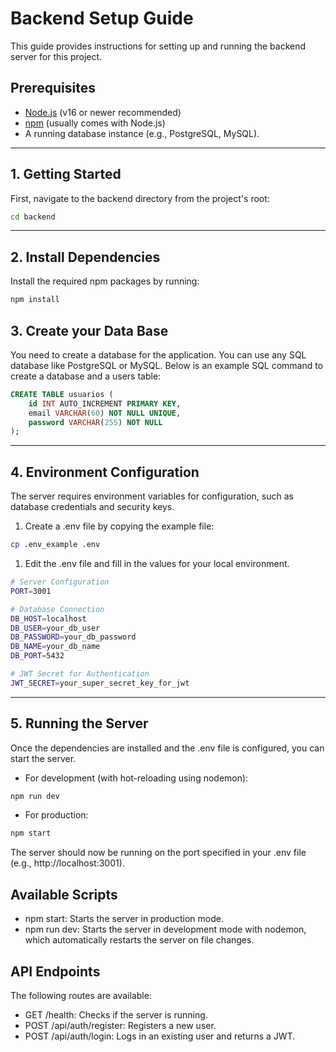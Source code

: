 # Backend Setup Guide

This guide provides instructions for setting up and running the backend server for this project.

## Prerequisites

- [Node.js](https://nodejs.org/) (v16 or newer recommended)
- [npm](https://www.npmjs.com/) (usually comes with Node.js)
- A running database instance (e.g., PostgreSQL, MySQL).

---

## 1. Getting Started
First, navigate to the backend directory from the project's root:

```bash
cd backend
```
---

## 2. Install Dependencies
Install the required npm packages by running:

```bash
npm install
```

## 3. Create your Data Base
You need to create a database for the application. You can use any SQL database like PostgreSQL or MySQL. Below is an example SQL command to create a database and a users table:
```sql
CREATE TABLE usuarios (
    id INT AUTO_INCREMENT PRIMARY KEY,
    email VARCHAR(60) NOT NULL UNIQUE, 
    password VARCHAR(255) NOT NULL
);
```
---

## 4. Environment Configuration
The server requires environment variables for configuration, such as database credentials and security keys.
1. Create a .env file by copying the example file:
```bash
cp .env_example .env
```

1. Edit the .env file and fill in the values for your local environment.
```bash
# Server Configuration
PORT=3001

# Database Connection
DB_HOST=localhost
DB_USER=your_db_user
DB_PASSWORD=your_db_password
DB_NAME=your_db_name
DB_PORT=5432

# JWT Secret for Authentication
JWT_SECRET=your_super_secret_key_for_jwt
```

---

## 5. Running the Server
Once the dependencies are installed and the .env file is configured, you can start the server.

* For development (with hot-reloading using nodemon):
```bash
npm run dev
```

* For production:
```bash
npm start
```

The server should now be running on the port specified in your .env file (e.g., http://localhost:3001).


##  Available Scripts

* npm start: Starts the server in production mode.
* npm run dev: Starts the server in development mode with nodemon, which automatically restarts the server on file changes.

## API Endpoints
The following routes are available:

* GET /health: Checks if the server is running.
* POST /api/auth/register: Registers a new user.
* POST /api/auth/login: Logs in an existing user and returns a JWT.